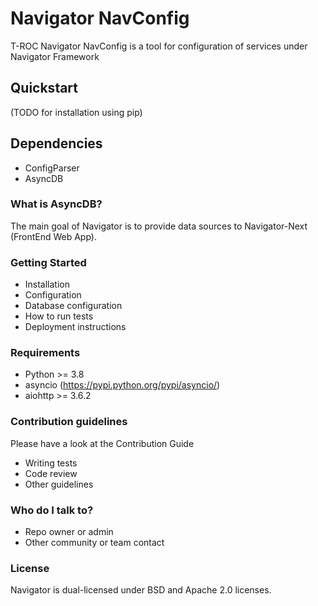 # Navigator NavConfig #

T-ROC Navigator NavConfig is a tool for configuration of services under Navigator Framework

## Quickstart ##

(TODO for installation using pip)

## Dependencies ##

 * ConfigParser
 * AsyncDB

### What is AsyncDB? ###

The main goal of Navigator is to provide data sources to Navigator-Next (FrontEnd Web App).

### Getting Started ###

* Installation
* Configuration
* Database configuration
* How to run tests
* Deployment instructions

### Requirements ###

* Python >= 3.8
* asyncio (https://pypi.python.org/pypi/asyncio/)
* aiohttp >= 3.6.2

### Contribution guidelines ###

Please have a look at the Contribution Guide

* Writing tests
* Code review
* Other guidelines

### Who do I talk to? ###

* Repo owner or admin
* Other community or team contact

### License ###

Navigator is dual-licensed under BSD and Apache 2.0 licenses.
